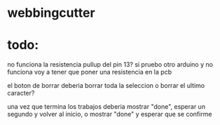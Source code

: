 # webbingcutter

<h1>todo: </h1>
no funciona la resistencia pullup del pin 13? si pruebo otro arduino y no funciona voy a tener que poner una resistencia en la pcb

el boton de borrar deberia borrar toda la seleccion o borrar el ultimo caracter?

una vez que termina los trabajos deberia mostrar "done", esperar un segundo y volver al inicio, o mostrar "done" y esperar que se confirme